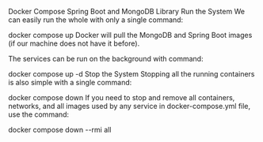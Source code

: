 Docker Compose Spring Boot and MongoDB Library
Run the System
We can easily run the whole with only a single command:

docker compose up
Docker will pull the MongoDB and Spring Boot images (if our machine does not have it before).

The services can be run on the background with command:

docker compose up -d
Stop the System
Stopping all the running containers is also simple with a single command:

docker compose down
If you need to stop and remove all containers, networks, and all images used by any service in docker-compose.yml file, use the command:

docker compose down --rmi all